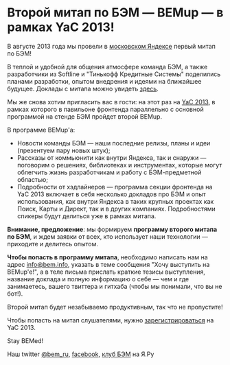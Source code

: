 # Второй митап по БЭМ — BEMup — в рамках YaC 2013!

В августе 2013 года мы провели в [московском Яндексе](http://company.yandex.ru/contacts/redrose/) первый 
митап по БЭМ! 

В теплой и удобной для общения атмосфере команда БЭМ, а также разработчики из Softline и "Тинькофф 
Кредитные Системы" поделились планами разработки, опытом внедрения и идеями на ближайшее будущее. Доклады с митапа можно 
увидеть [здесь](http://ru.bem.info/blog/2013/08/bemup-talks/). 

Мы же снова хотим пригласить вас в гости: на этот раз на [YaC 2013](http://events.yandex.ru/events/yac/2013/), в 
рамках которого в павильоне фронтенда параллельно с основной программой на стенде БЭМ пройдет второй BEMup. 

В программе BEMup'a:
* Новости команды БЭМ — наши последние релизы, планы и идеи (презентуем пару новых штук);
* Рассказы от коммьюнити как внутри Яндекса, так и снаружи — поговорим о решениях, библиотеках и инструментах, 
которые могут облегчить жизнь разработчикам и работу с БЭМ-предметной областью;
* Подробности от хэдлайнеров — программа секции фронтенда на YaC 2013 включает в себя несколько докладов про БЭМ и опыт
использования, как внутри Яндекса в таких крупных проектах как Поиск, Карты и Директ, так и в других компаниях. 
Подробностями спикеры будут делиться уже в рамках митапа.

**Внимание, предложение**: мы формируем **программу второго митапа по БЭМ**, и ждем заявки от всех, кто использует наши 
технологии — приходите и делитесь опытом.

**Чтобы попасть в программу митапа**, необходимо написать нам на адрес info@bem.info, указать в теме сообщения "Хочу 
выступить на BEMup'e!", а в теле письма прислать краткие тезисы выступления, название доклада и полную информацию о 
себе — чем и где занимаетесь, вашего твиттера и гитхаба (чтобы мы понимали, что вы не бот!).

Второй митап будет незабываемо продуктивным, так что не пропустите! 

Чтобы попасть на митап слушателями, нужно [зарегистрироваться](http://events.yandex.ru/events/yac/2013/register/) на YaC 2013.

Stay BEMed!

Наш twitter [@bem_ru](http://bit.ly/ru-twi), [facebook](http://bit.ly/fb-bem), [клуб БЭМ](http://clubs.ya.ru/bem/) на Я.Ру
